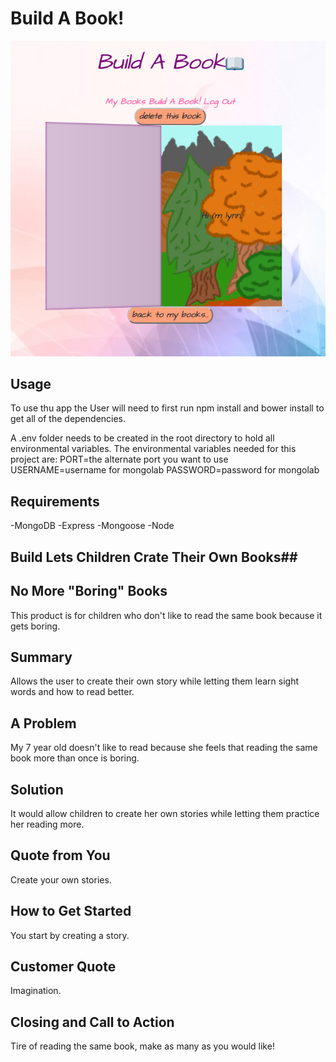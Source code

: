 # Build A Book! #
![Build A Book Wireframes](./BABscreen_shot.png?raw=true "Wireframes")

## Usage
To use thu app the User will need to first run npm install and bower install to get all of the dependencies.

A .env folder needs to be created in the root directory to hold all environmental variables. The environmental variables needed for this project are:
PORT=the alternate port you want to use
USERNAME=username for mongolab
PASSWORD=password for mongolab

## Requirements
-MongoDB
-Express
-Mongoose
-Node

## Build Lets Children Crate Their Own Books##

## No More "Boring" Books ##
  This product is for children who don't like to read the same book because it gets boring.

## Summary ##
  Allows the user to create their own story while letting them learn sight words and how to read better.

## A Problem ##
  My 7 year old doesn't like to read because she feels that reading the same book more than once is boring. 

## Solution ##
  It would allow children to create her own stories while letting them practice her reading more. 

## Quote from You ##
  Create your own stories.

## How to Get Started ##
  You start by creating a story.

## Customer Quote ##
  Imagination.

## Closing and Call to Action ##
  Tire of reading the same book, make as many as you would like!
